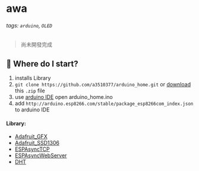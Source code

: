 # awa

###### tags: `arduino`, `OLED`

> 尚未開發完成

## :memo: Where do I start?

1. installs Library
2. `git clone https://github.com/a3510377/arduino_home.git` or [download](https://github.com/a3510377/arduino_home/archive/refs/heads/master.zip) this `.zip` file
3. use [arduino IDE](https://www.arduino.cc/en/software) open arduino_home.ino
4. add `http://arduino.esp8266.com/stable/package_esp8266com_index.json` to arduino IDE

#### Library:

- [Adafruit_GFX](https://github.com/adafruit/Adafruit-GFX-Library)
- [Adafruit_SSD1306](https://github.com/adafruit/Adafruit_SSD1306)
- [ESPAsyncTCP](https://github.com/me-no-dev/ESPAsyncTCP)
- [ESPAsyncWebServer](https://github.com/me-no-dev/ESPAsyncWebServer)
- [DHT](https://github.com/adafruit/DHT-sensor-library)
